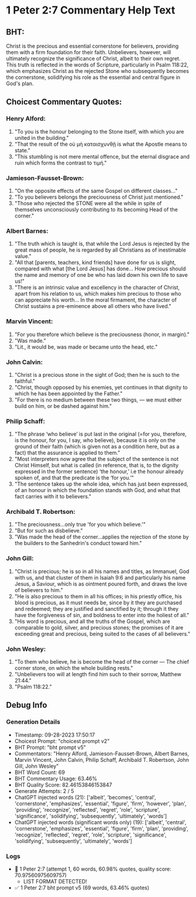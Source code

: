 # 1 Peter 2:7 Commentary Help Text

## BHT:
Christ is the precious and essential cornerstone for believers, providing them with a firm foundation for their faith. Unbelievers, however, will ultimately recognize the significance of Christ, albeit to their own regret. This truth is reflected in the words of Scripture, particularly in Psalm 118:22, which emphasizes Christ as the rejected Stone who subsequently becomes the cornerstone, solidifying his role as the essential and central figure in God's plan.

## Choicest Commentary Quotes:
### Henry Alford:
1. "To you is the honour belonging to the Stone itself, with which you are united in the building."
2. "That the result of the οὐ μὴ καταισχυνθῇ is what the Apostle means to state."
3. "This stumbling is not mere mental offence, but the eternal disgrace and ruin which forms the contrast to τιμή."

### Jamieson-Fausset-Brown:
1. "On the opposite effects of the same Gospel on different classes..."
2. "To you believers belongs the preciousness of Christ just mentioned."
3. "Those who rejected the STONE were all the while in spite of themselves unconsciously contributing to its becoming Head of the corner."

### Albert Barnes:
1. "The truth which is taught is, that while the Lord Jesus is rejected by the great mass of people, he is regarded by all Christians as of inestimable value."
2. "All that [parents, teachers, kind friends] have done for us is slight, compared with what [the Lord Jesus] has done... How precious should the name and memory of one be who has laid down his own life to save us!"
3. "There is an intrinsic value and excellency in the character of Christ, apart from his relation to us, which makes him precious to those who can appreciate his worth... In the moral firmament, the character of Christ sustains a pre-eminence above all others who have lived."

### Marvin Vincent:
1. "For you therefore which believe is the preciousness (honor, in margin)." 
2. "Was made." 
3. "Lit., it would be, was made or became unto the head, etc."

### John Calvin:
1. "Christ is a precious stone in the sight of God; then he is such to the faithful."
2. "Christ, though opposed by his enemies, yet continues in that dignity to which he has been appointed by the Father."
3. "For there is no medium between these two things, — we must either build on him, or be dashed against him."

### Philip Schaff:
1. "The phrase ‘who believe’ is put last in the original (=for you, therefore, is the honour, for you, I say, who believe), because it is only on the ground of their faith (which is given not as a condition here, but as a fact) that the assurance is applied to them."
2. "Most interpreters now agree that the subject of the sentence is not Christ Himself, but what is called (in reference, that is, to the dignity expressed in the former sentence) ‘the honour,’ i.e the honour already spoken of, and that the predicate is the ‘for you.’"
3. "The sentence takes up the whole idea, which has just been expressed, of an honour in which the foundation stands with God, and what that fact carries with it to believers."

### Archibald T. Robertson:
1. "The preciousness...only true 'for you which believe.'"
2. "But for such as disbelieve."
3. "Was made the head of the corner...applies the rejection of the stone by the builders to the Sanhedrin's conduct toward him."

### John Gill:
1. "Christ is precious; he is so in all his names and titles, as Immanuel, God with us, and that cluster of them in Isaiah 9:6 and particularly his name Jesus, a Saviour, which is as ointment poured forth, and draws the love of believers to him."
2. "He is also precious to them in all his offices; in his priestly office, his blood is precious, as it must needs be, since by it they are purchased and redeemed; they are justified and sanctified by it; through it they have the forgiveness of sin, and boldness to enter into the holiest of all."
3. "His word is precious, and all the truths of the Gospel, which are comparable to gold, silver, and precious stones; the promises of it are exceeding great and precious, being suited to the cases of all believers."

### John Wesley:
1. "To them who believe, he is become the head of the corner — The chief corner stone, on which the whole building rests."
2. "Unbelievers too will at length find him such to their sorrow, Matthew 21:44."
3. "Psalm 118:22."


## Debug Info
### Generation Details
- Timestamp: 09-28-2023 17:50:17
- Choicest Prompt: "choicest prompt v2"
- BHT Prompt: "bht prompt v5"
- Commentators: "Henry Alford, Jamieson-Fausset-Brown, Albert Barnes, Marvin Vincent, John Calvin, Philip Schaff, Archibald T. Robertson, John Gill, John Wesley"
- BHT Word Count: 69
- BHT Commentary Usage: 63.46%
- BHT Quality Score: 82.46153846153847
- Generate Attempts: 2 / 5
- ChatGPT injected words (21):
	['albeit', 'becomes', 'central', 'cornerstone', 'emphasizes', 'essential', 'figure', 'firm', 'however', 'plan', 'providing', 'recognize', 'reflected', 'regret', 'role', 'scripture', 'significance', 'solidifying', 'subsequently', 'ultimately', 'words']
- ChatGPT injected words (significant words only) (19):
	['albeit', 'central', 'cornerstone', 'emphasizes', 'essential', 'figure', 'firm', 'plan', 'providing', 'recognize', 'reflected', 'regret', 'role', 'scripture', 'significance', 'solidifying', 'subsequently', 'ultimately', 'words']

### Logs
- 🔄 1 Peter 2:7 (attempt 1, 60 words, 60.98% quotes, quality score: 70.97560975609757) 
	- LIST FORMAT DETECTED!
- ✅ 1 Peter 2:7 bht prompt v5 (69 words, 63.46% quotes)